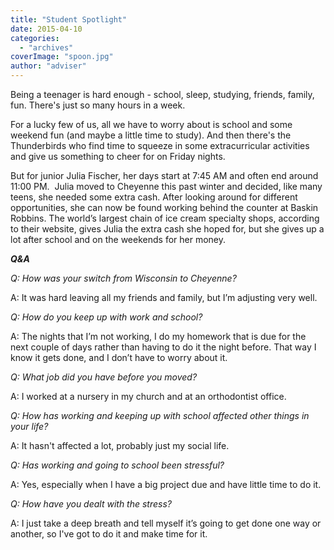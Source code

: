 ```yaml
---
title: "Student Spotlight"
date: 2015-04-10
categories: 
  - "archives"
coverImage: "spoon.jpg"
author: "adviser"
---
```


Being a teenager is hard enough - school, sleep, studying, friends, family, fun. There's just so many hours in a week.

For a lucky few of us, all we have to worry about is school and some weekend fun (and maybe a little time to study). And then there's the Thunderbirds who find time to squeeze in some extracurricular activities and give us something to cheer for on Friday nights.

But for junior Julia Fischer, her days start at 7:45 AM and often end around 11:00 PM.  Julia moved to Cheyenne this past winter and decided, like many teens, she needed some extra cash. After looking around for different opportunities, she can now be found working behind the counter at Baskin Robbins. The world’s largest chain of ice cream specialty shops, according to their website, gives Julia the extra cash she hoped for, but she gives up a lot after school and on the weekends for her money.

_**Q&A**_

_Q: How was your switch from Wisconsin to Cheyenne?_

A: It was hard leaving all my friends and family, but I’m adjusting very well.

_Q: How do you keep up with work and school?_

A: The nights that I’m not working, I do my homework that is due for the next couple of days rather than having to do it the night before. That way I know it gets done, and I don’t have to worry about it.

_Q: What job did you have before you moved?_

A: I worked at a nursery in my church and at an orthodontist office.

_Q: How has working and keeping up with school affected other things in your life?_

A: It hasn't affected a lot, probably just my social life.

_Q: Has working and going to school been stressful?_

A: Yes, especially when I have a big project due and have little time to do it.

_Q: How have you dealt with the stress?_

A: I just take a deep breath and tell myself it’s going to get done one way or another, so I've got to do it and make time for it.
